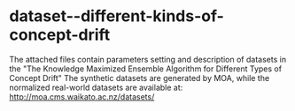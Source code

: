 # dataset--different-kinds-of-concept-drift
The attached files contain parameters setting and description of datasets in the "The Knowledge Maximized Ensemble Algorithm for Different Types of Concept Drift"
The synthetic datasets are generated by MOA, while the normalized real-world datasets are available at: http://moa.cms.waikato.ac.nz/datasets/
